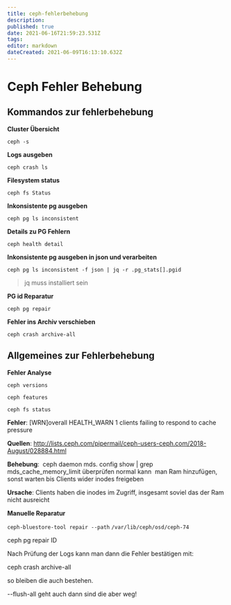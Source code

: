 ```yaml
---
title: ceph-fehlerbehebung
description: 
published: true
date: 2021-06-16T21:59:23.531Z
tags: 
editor: markdown
dateCreated: 2021-06-09T16:13:10.632Z
---
```


# Ceph Fehler Behebung

## Kommandos zur fehlerbehebung

**Cluster Übersicht**

`ceph -s`

**Logs ausgeben**

`ceph crash ls`

**Filesystem status**

`ceph fs Status`

**Inkonsistente pg ausgeben**

`ceph pg ls inconsistent`

**Details zu PG Fehlern**

`ceph health detail`

**Inkonsistente pg ausgeben in json und verarbeiten**

`ceph pg ls inconsistent -f json | jq -r .pg_stats[].pgid`

>  jq muss installiert sein

**PG id Reparatur**

`ceph pg repair`

**Fehler ins Archiv verschieben**

`ceph crash archive-all`

## Allgemeines zur Fehlerbehebung

**Fehler Analyse**

`ceph versions`

`ceph features`

`ceph fs status`

**Fehler**: [WRN]overall HEALTH_WARN 1 clients failing to respond to cache pressure

**Quellen**: http://lists.ceph.com/pipermail/ceph-users-ceph.com/2018-August/028884.html

**Behebung**: 
 ceph daemon mds.<MDS> config show | grep mds_cache_memory_limit 
überprüfen normal kann  man Ram hinzufügen, sonst warten bis Clients 
wider inodes freigeben

**Ursache**: Clients haben die inodes im Zugriff, insgesamt soviel das der Ram nicht ausreicht

**Manuelle Reparatur**

`ceph-bluestore-tool repair --path` `/var/lib/ceph/osd/ceph-74`

ceph pg repair ID 

Nach Prüfung der Logs kann man dann die Fehler bestätigen mit:  

ceph crash archive-all  

so bleiben die auch bestehen. 

--flush-all geht auch dann sind die aber weg!
